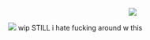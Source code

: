 <p align="center">
 <img src="https://file.garden/ZmyMAi1zTw_Os_OB/itafushi%20psd%20imgs/github%20itafushi%20img/img%20headers/Untitled1037_20241008215618.gif" />
</p>
<p align="left">
 <img src="https://file.garden/ZmyMAi1zTw_Os_OB/itafushi%20psd%20imgs/github%20itafushi%20img/img%20headers/New%20Project%20(2).png" />
 wip STILL i hate fucking around w this
</p>
<p align="right">
